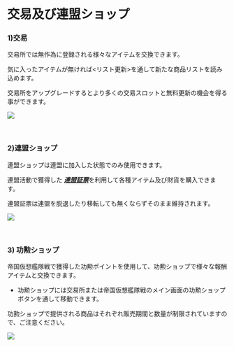 # 交易及び連盟ショップ

### 1)交易

 交易所では無作為に登録される様々なアイテムを交換できます。

気に入ったアイテムが無ければ<リスト更新>を通して新たな商品リストを読み込めます。

交易所をアップグレードするとより多くの交易スロットと無料更新の機会を得る事ができます。

![](http://d3bbxo4nelobc3.cloudfront.net/html/img/help/105_001listrefresh.jpg)

<br>

### 2)連盟ショップ

 連盟ショップは連盟に加入した状態でのみ使用できます。

連盟活動で獲得した [***<u>連盟証票</u>***](jp/607fedcontribution#連盟-貢献度)を利用して各種アイテム及び財貨を購入できます。

連盟証票は連盟を脱退したり移転しても無くならずそのまま維持されます。

![](http://d3bbxo4nelobc3.cloudfront.net/html/img/help/105_002fedstore.jpg)

<br>

### 3) 功勲ショップ

帝国仮想艦隊戦で獲得した功勲ポイントを使用して、功勲ショップで様々な報酬アイテムと交換できます。
 - 功勲ショップには交易所または帝国仮想艦隊戦のメイン画面の功勲ショップボタンを通して移動できます。<br>

功勲ショップで提供される商品はそれぞれ販売期間と数量が制限されていますので、ご注意ください。

![](https://d3bbxo4nelobc3.cloudfront.net/html/img/help/1500_12.jpg)